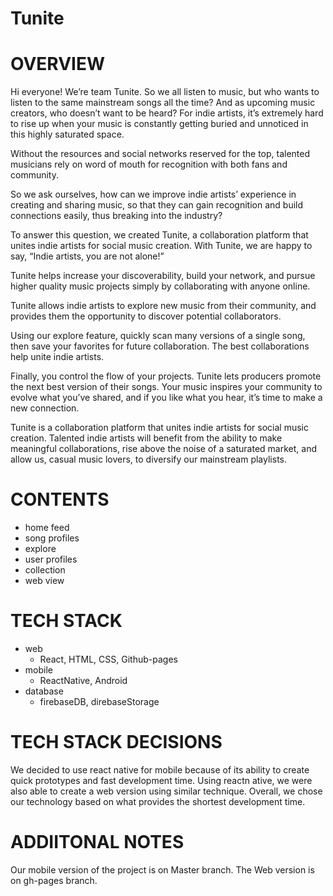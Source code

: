 # Tunite

# OVERVIEW

Hi everyone! We’re team Tunite.  So we all listen to music, but who wants to listen to the same mainstream songs all the time? And as upcoming music creators, who doesn’t want to be heard?  For indie artists, it’s extremely hard to rise up when your music is constantly getting buried and unnoticed in this highly saturated space. 

Without the resources and social networks reserved for the top, talented musicians rely on word of mouth for recognition with both fans and community.

So we ask ourselves, how can we improve indie artists’ experience in creating and sharing music, so that they can gain recognition and build connections easily, thus breaking into the industry? 

To answer this question, we created Tunite, a collaboration platform that unites indie artists for social music creation. With Tunite, we are happy to say, “Indie artists, you are not alone!”

Tunite helps increase your discoverability, build your network, and pursue higher quality music projects simply by collaborating with anyone online.

Tunite allows indie artists to explore new music from their community, and provides them the opportunity to discover potential collaborators.  

Using our explore feature, quickly scan many versions of a single song, then save your favorites for future collaboration. The best collaborations help unite indie artists. 

Finally, you control the flow of your projects. Tunite lets producers promote the next best version of their songs. Your music inspires your community to evolve what you’ve shared, and if you like what you hear, it’s time to make a new connection.
 
Tunite is a collaboration platform that unites indie artists for social music creation. Talented indie artists will benefit from the ability to make meaningful collaborations, rise above the noise of a saturated market, and allow us, casual music lovers, to diversify our mainstream playlists.

# CONTENTS

- home feed
- song profiles
- explore
- user profiles
- collection
- web view

# TECH STACK

- web
  - React, HTML, CSS, Github-pages
- mobile
  - ReactNative, Android
- database
  - firebaseDB, direbaseStorage
 
 # TECH STACK DECISIONS
 
We decided to use react native for mobile because of its ability to create quick prototypes and fast development time. Using reactn ative, we were also able to create a web version using similar technique. Overall, we chose our technology based on what provides the shortest development time.
 
 # ADDIITONAL NOTES
 Our mobile version of the project is on Master branch. The Web version is on gh-pages branch.
